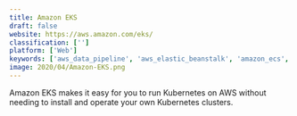 ```yaml
---
title: Amazon EKS
draft: false 
website: https://aws.amazon.com/eks/
classification: ['']
platform: ['Web']
keywords: ['aws_data_pipeline', 'aws_elastic_beanstalk', 'amazon_ecs', 'azure_container_service', 'google_cloud_automl', 'google_cloud_run', 'heroku', 'logicmonitor', 'parsehub', 'qubole', 'scikit-learn', 'turbonomic', 'nlp_compromise', 'zeit_now']
image: 2020/04/Amazon-EKS.png
---
```

Amazon EKS makes it easy for you to run Kubernetes on AWS without needing to install and operate your own Kubernetes clusters.